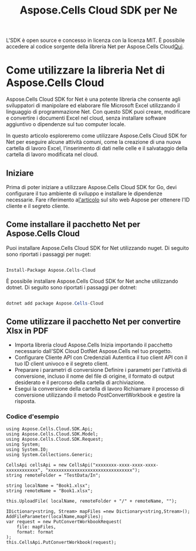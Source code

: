 ﻿---
title: Aspose.Cells Cloud SDK per Ne
second_title: Aspose.Cells Cloud Documen
type: docs
url: /it/available-sdks/aspose-cells-cloud-net/
description: Aspose.Cells Cloud supporta Excel per creare, convertire, unire, dividere, proteggere, operazioni di oggetti interni e così via
weight: 30
kwords: Excel, Office Cloud, REST API, Foglio di calcolo, PDF, CSV, Json, Markdwon, Net
---
 L'SDK è open source e concesso in licenza con la licenza MIT. È possibile accedere al codice sorgente della libreria Net per Aspose.Cells Cloud[Qui](https://github.com/aspose-cells-cloud/aspose-cells-cloud-dotnet).


# **Come utilizzare la libreria Net di Aspose.Cells Cloud**

Aspose.Cells Cloud SDK for Net è una potente libreria che consente agli sviluppatori di manipolare ed elaborare file Microsoft Excel utilizzando il linguaggio di programmazione Net. Con questo SDK puoi creare, modificare e convertire i documenti Excel nel cloud, senza installare software aggiuntivo o dipendenze sul tuo computer locale.

In questo articolo esploreremo come utilizzare Aspose.Cells Cloud SDK for Net per eseguire alcune attività comuni, come la creazione di una nuova cartella di lavoro Excel, l'inserimento di dati nelle celle e il salvataggio della cartella di lavoro modificata nel cloud.

## Iniziare

 Prima di poter iniziare a utilizzare Aspose.Cells Cloud SDK for Go, devi configurare il tuo ambiente di sviluppo e installare le dipendenze necessarie. Fare riferimento a[l'articolo](https://docs.aspose.cloud/cells/quickstart/) sul sito web Aspose per ottenere l'ID cliente e il segreto cliente.

## Come installare il pacchetto Net per Aspose.Cells Cloud

Puoi installare Aspose.Cells Cloud SDK for Net utilizzando nuget. Di seguito sono riportati i passaggi per nuget:

```nuget

Install-Package Aspose.Cells-Cloud

```

È possibile installare Aspose.Cells Cloud SDK for Net anche utilizzando dotnet. Di seguito sono riportati i passaggi per dotnet:

```powershell

dotnet add package Aspose.Cells-Cloud 

```

## Come utilizzare il pacchetto Net per convertire Xlsx in PDF

- Importa libreria cloud Aspose.Cells
 Inizia importando il pacchetto necessario dall'SDK Cloud DotNet Aspose.Cells nel tuo progetto.
- Configurare Cliente API con Credenziali
 Autentica il tuo client API con il tuo ID client univoco e il segreto client.
- Preparare i parametri di conversione
 Definire i parametri per l'attività di conversione, incluso il nome del file di origine, il formato di output desiderato e il percorso della cartella di archiviazione.
- Esegui la conversione della cartella di lavoro
 Richiamare il processo di conversione utilizzando il metodo PostConvertWorkbook e gestire la risposta.

### **Codice d'esempio**

```CSharp
using Aspose.Cells.Cloud.SDK.Api;
using Aspose.Cells.Cloud.SDK.Model;
using Aspose.Cells.Cloud.SDK.Request;
using System;
using System.IO;
using System.Collections.Generic;

CellsApi cellsApi = new CellsApi("xxxxxxxx-xxxx-xxxx-xxxx-xxxxxxxxxxxx", "xxxxxxxxxxxxxxxxxxxxxxxxxxxxxxxx");
string remoteFolder = "TestData/In";

string localName = "Book1.xlsx";
string remoteName = "Book1.xlsx";

this.UploadFile( localName, remoteFolder + "/" + remoteName, "");

IDictionary<string, Stream> mapFiles =new Dictionary<string,Stream>(); 
AddFileParameter(localName,mapFiles);       
var request = new PutConvertWorkbookRequest(
    file: mapFiles,
    format: format
);
this.CellsApi.PutConvertWorkbook(request);
```
